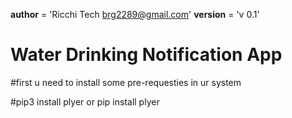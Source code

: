 __author__  = 'Ricchi Tech <brg2289@gmail.com>'
__version__ = 'v 0.1'

# Water Drinking Notification App #

#first u need to install some pre-requesties in ur system


#pip3 install plyer       or    pip install plyer

